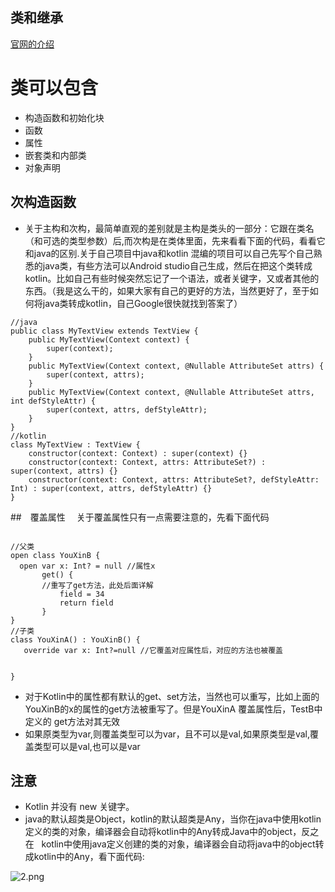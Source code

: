 ## 类和继承
[官网的介绍](https://www.kotlincn.net/docs/reference/classes.html)
# 类可以包含
- 构造函数和初始化块
- 函数
- 属性
- 嵌套类和内部类
- 对象声明

## 次构造函数
- 关于主构和次构，最简单直观的差别就是主构是类头的一部分：它跟在类名（和可选的类型参数）后,而次构是在类体里面，先来看看下面的代码，看看它和java的区别.关于自己项目中java和kotlin 混编的项目可以自己先写个自己熟悉的java类，有些方法可以Android studio自己生成，然后在把这个类转成kotlin。比如自己有些时候突然忘记了一个语法，或者关键字，又或者其他的东西。（我是这么干的，如果大家有自己的更好的方法，当然更好了，至于如何将java类转成kotlin，自己Google很快就找到答案了）

```
//java
public class MyTextView extends TextView {
    public MyTextView(Context context) {
        super(context);
    }
    public MyTextView(Context context, @Nullable AttributeSet attrs) {
        super(context, attrs);
    }
    public MyTextView(Context context, @Nullable AttributeSet attrs, int defStyleAttr) {
        super(context, attrs, defStyleAttr);
    }
}
//kotlin
class MyTextView : TextView {
    constructor(context: Context) : super(context) {}
    constructor(context: Context, attrs: AttributeSet?) : super(context, attrs) {}
    constructor(context: Context, attrs: AttributeSet?, defStyleAttr: Int) : super(context, attrs, defStyleAttr) {}
}

```


##　覆盖属性
　关于覆盖属性只有一点需要注意的，先看下面代码
 ```
 
 //父类
open class YouXinB {
   open var x: Int? = null //属性x
        get() {
        //重写了get方法，此处后面详解
            field = 34
            return field
        }
}
//子类
class YouXinA() : YouXinB() {
    override var x: Int?=null //它覆盖对应属性后，对应的方法也被覆盖


}
 ```

- 对于Kotlin中的属性都有默认的get、set方法，当然也可以重写，比如上面的YouXinB的x的属性的get方法被重写了。但是YouXinA 覆盖属性后，TestB中定义的   get方法对其无效
- 如果原类型为var,则覆盖类型可以为var，且不可以是val,如果原类型是val,覆盖类型可以是val,也可以是var




## 注意
- Kotlin 并没有 new 关键字。
- java的默认超类是Object，kotlin的默认超类是Any，当你在java中使用kotlin定义的类的对象，编译器会自动将kotlin中的Any转成Java中的object，反之在   kotlin中使用java定义创建的类的对象，编译器会自动将java中的object转成kotlin中的Any，看下面代码:

 ![2.png](https://github.com/youxin11544/Kotlin-learning/blob/master/2.png)

